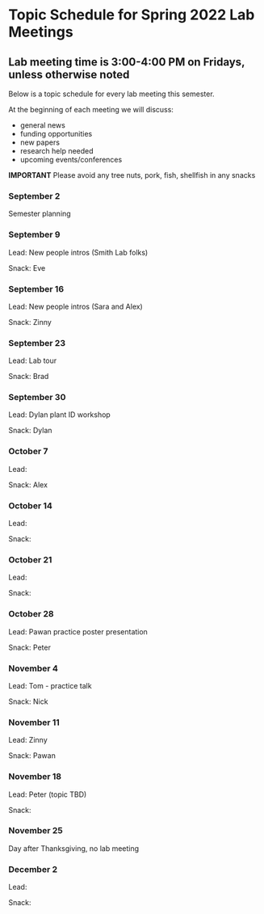 # Topic Schedule for Spring 2022 Lab Meetings
## Lab meeting time is 3:00-4:00 PM on Fridays, unless otherwise noted
Below is a topic schedule for every lab meeting this semester.

At the beginning of each meeting we will discuss:
- general news
- funding opportunities
- new papers
- research help needed
- upcoming events/conferences

**IMPORTANT**
Please avoid any tree nuts, pork, fish, shellfish  in any snacks

### September 2

Semester planning

### September 9

Lead: New people intros (Smith Lab folks)

Snack: Eve

### September 16

Lead: New people intros (Sara and Alex)

Snack: Zinny

### September 23

Lead: Lab tour

Snack: Brad

### September 30

Lead: Dylan plant ID workshop

Snack: Dylan

### October 7

Lead:

Snack: Alex

### October 14

Lead:

Snack:

### October 21

Lead:

Snack:

### October 28

Lead: Pawan practice poster presentation

Snack: Peter

### November 4

Lead: Tom - practice talk

Snack: Nick

### November 11

Lead: Zinny

Snack: Pawan

### November 18

Lead: Peter (topic TBD)

Snack:

### November 25

Day after Thanksgiving, no lab meeting

### December 2

Lead:

Snack:

